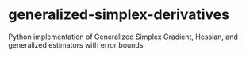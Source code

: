 # generalized-simplex-derivatives
Python implementation of Generalized Simplex Gradient, Hessian, and generalized estimators with error bounds
